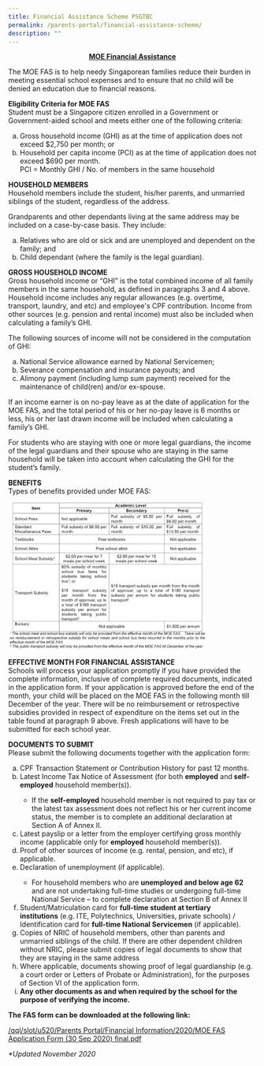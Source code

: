 ```yaml
---
title: Financial Assistance Scheme PSGTBC
permalink: /parents-portal/financial-assistance-scheme/
description: ""
---
```


<p style="text-align: center;"><u><strong>MOE Financial Assistance</strong></u></p>
<p>The MOE FAS is to help needy Singaporean families reduce their burden in meeting essential school expenses and to ensure that no child will be denied an education due to financial reasons.</p>
<p><strong>Eligibility Criteria for MOE FAS<br /></strong>Student must be a Singapore citizen enrolled in a Government or Government-aided school and meets either one of the following criteria:</p>
<ol style="list-style-type: lower-alpha;">
<li>Gross household income (GHI) as at the time of application does not exceed $2,750 per month; or</li>
<li>Household per capita income (PCI) as at the time of application does not exceed $690 per month.<br />PCI = Monthly GHI / No. of members in the same household</li>
</ol>
<p><strong>HOUSEHOLD MEMBERS<br /></strong>Household members include the student, his/her parents, and unmarried siblings of the student, regardless of the address.</p>
<p>Grandparents and other dependants living at the same address may be included on a case-by-case basis. They include:</p>
<ol style="list-style-type: lower-alpha;">
<li>Relatives who are old or sick and are unemployed and dependent on the family; and</li>
<li>Child dependant (where the family is the legal guardian).</li>
</ol>
<p><strong>GROSS HOUSEHOLD INCOME<br /></strong>Gross household income or &ldquo;GHI&rdquo; is the total combined income of all family members in the same household, as defined in paragraphs 3 and 4 above. Household income includes any regular allowances (e.g. overtime, transport, laundry, and etc) and employee's CPF contribution. Income from other sources (e.g. pension and rental income) must also be included when calculating a family&rsquo;s GHI.</p>
<p>The following sources of income will not be considered in the computation of GHI:</p>
<ol style="list-style-type: lower-alpha;">
<li>National Service allowance earned by National Servicemen;</li>
<li>Severance compensation and insurance payouts; and</li>
<li>Alimony payment (including lump sum payment) received for the maintenance of child(ren) and/or ex-spouse.</li>
</ol>
<p>If an income earner is on no-pay leave as at the date of application for the MOE FAS, and the total period of his or her no-pay leave is 6 months or less, his or her last drawn income will be included when calculating a family&rsquo;s GHI.</p>
<p>For students who are staying with one or more legal guardians, the income of the legal guardians and their spouse who are staying in the same household will be taken into account when calculating the GHI for the student&rsquo;s family.</p>
<p><strong>BENEFITS<br /></strong>Types of benefits provided under MOE FAS:</p>
<img style="width: 80%;" src="/images/fas.png" />
<p><strong>EFFECTIVE MONTH FOR FINANCIAL ASSISTANCE<br /></strong>Schools will process your application promptly if you have provided the complete information, inclusive of complete required documents, indicated in the application form. If your application is approved before the end of the month, your child will be placed on the MOE FAS in the following month till December of the year. There will be no reimbursement or retrospective subsidies provided in respect of expenditure on the items set out in the table found at paragraph 9 above. Fresh applications will have to be submitted for each school year.</p>
<p><strong>DOCUMENTS TO SUBMIT<br /></strong>Please submit the following documents together with the application form:</p>
<ol style="list-style-type: lower-alpha;">
<li>CPF Transaction Statement or Contribution History for past 12 months.</li>
<li>Latest Income Tax Notice of Assessment (for both <strong>employed</strong>&nbsp;and<strong>&nbsp;self-employed</strong> household member(s)).</li>
<ul>
<li>If the <strong>self-employed</strong> household member is not required to pay tax or the latest tax assessment does not reflect his or her current income status, the member is to complete an additional declaration at Section A of Annex II.</li>
</ul>
<li>Latest payslip or a letter from the employer certifying gross monthly income (applicable only for <strong>employed</strong> household member(s)).</li>
<li>Proof of other sources of income (e.g. rental, pension, and etc), if applicable.</li>
<li>Declaration of unemployment (if applicable).</li>
<ul>
<li>For household members who are <strong>unemployed and below age 62</strong> and are not undertaking full-time studies or undergoing full-time National Service &ndash; to complete declaration at Section B of Annex II</li>
</ul>
<li>Student/Matriculation card for <strong>full-time student at tertiary institutions</strong>&nbsp;(e.g. ITE, Polytechnics, Universities, private schools) / Identification card for&nbsp;<strong>full-time National Servicemen</strong> (if applicable).</li>
<li>Copies of NRIC of household members, other than parents and unmarried siblings of the child. If there are other dependent children without NRIC, please submit copies of legal documents to show that they are staying in the same address</li>
<li>Where applicable, documents showing proof of legal guardianship (e.g. a court order or Letters of Probate or Administration), for the purposes of Section VI of the application form.</li>
<li><strong>Any other documents as and when required by the school for the purpose of verifying the income.</strong></li>
</ol>
<p><strong>The FAS form can be downloaded at the following link:</strong></p>
<p><a href="/files/MOE%20FAS%20Application%20Form%20(30%20Sep%202020)%20final.pdf" target="_blank" rel="noopener">/qql/slot/u520/Parents Portal/Financial Information/2020/MOE FAS Application Form (30 Sep 2020) final.pdf</a></p>
<p><em>*Updated November 2020</em></p>
